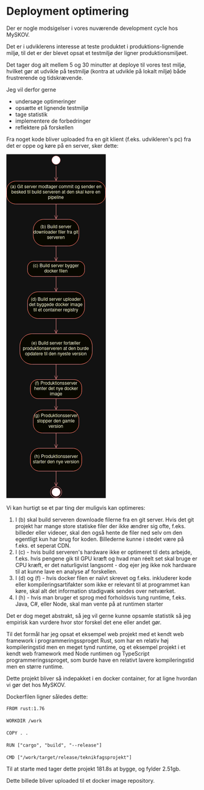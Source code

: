 
# Deployment optimering

Der er nogle modsigelser i vores nuværende development cycle hos MySKOV.

Det er i udviklerens interesse at teste produktet i produktions-lignende miljø, til det er der blevet opsat et testmiljø der ligner produktionsmiljøet.

Det tager dog alt mellem 5 og 30 minutter at deploye til vores test miljø, hvilket gør at udvikle på testmiljø (kontra at udvikle på lokalt miljø) både frustrerende og tidskrævende.

Jeg vil derfor gerne 
- undersøge optimeringer 
- opsætte et lignende testmiljø
- tage statistik
- implementere de forbedringer
- reflektere på forskellen

Fra noget kode bliver uploaded fra en git klient (f.eks. udvikleren's pc) fra det er oppe og køre på en server, sker dette:

![steps](steps.png)

Vi kan hurtigt se et par ting der muligvis kan optimeres:

1. I (b) skal build serveren downloade filerne fra en git server. Hvis det git projekt har mange store statiske filer der ikke ændrer sig ofte, f.eks. billeder eller videoer, skal den også hente de filer ned selv om den egentligt kun har brug for koden. Billederne kunne i stedet være på f.eks. et seperat CDN.
2. I (c) - hvis build serveren's hardware ikke er optimeret til dets arbejde, f.eks. hvis pengene gik til GPU kræft og hvad man réelt set skal bruge er CPU kræft, er det naturligvist langsomt - dog ejer jeg ikke nok hardware til at kunne lave en analyse af forskellen.
3. I (d) og (f) - hvis docker filen er naïvt skrevet og f.eks. inkluderer kode eller kompileringsartifakter som ikke er relevant til at programmet kan køre, skal alt det information stadigvæk sendes over netværket.
4. I (h) - hvis man bruger et sprog med forholdsvis tung runtime, f.eks. Java, C#, eller Node, skal man vente på at runtimen starter

Det er dog meget abstrakt, så jeg vil gerne kunne opsamle statistik så jeg empirisk kan vurdere hvor stor forskel det ene eller andet gør.

Til det formål har jeg opsat et eksempel web projekt med et kendt web framework i programmeringssproget Rust, som har en relativ høj kompileringstid men en meget tynd runtime, og et eksempel projekt i et kendt web framework med Node runtimen og TypeScript programmeringssproget, som burde have en relativt lavere kompileringstid men en større runtime.

Dette projekt bliver så indepakket i en docker container, for at ligne hvordan vi gør det hos MySKOV.

Dockerfilen ligner således dette:

```
FROM rust:1.76

WORKDIR /work

COPY . .

RUN ["cargo", "build", "--release"]

CMD ["/work/target/release/teknikfagsprojekt"]
```

Til at starte med tager dette projekt 181.8s at bygge, og fylder 2.51gb.

Dette billede bliver uploaded til et docker image repository.
